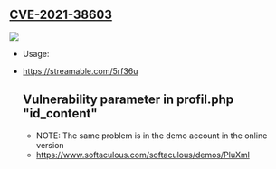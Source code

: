 ## [CVE-2021-38603](https://cve.mitre.org/cgi-bin/cvename.cgi?name=CVE-2021-38603)

![](https://github.com/nu11secur1ty/CVE-mitre/blob/main/CVE-2021-38603/docs/Capture.PNG)

- Usage:
- https://streamable.com/5rf36u

	## Vulnerability parameter in profil.php "id_content"
	- NOTE: The same problem is in the demo account in the online version
	- https://www.softaculous.com/softaculous/demos/PluXml
